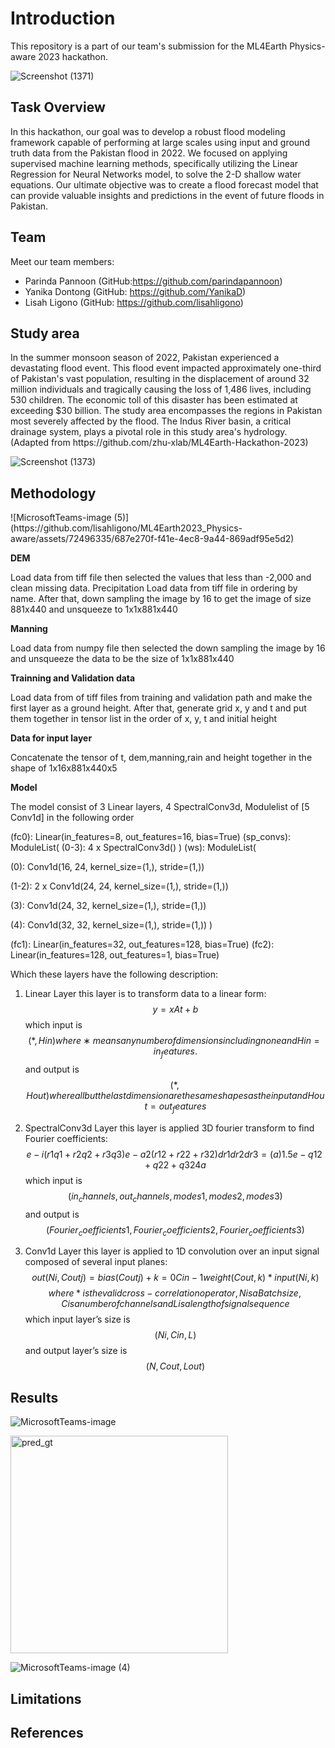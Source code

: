 # Introduction
This repository is a part of our team's submission for the ML4Earth Physics-aware 2023 hackathon.

![Screenshot (1371)](https://github.com/lisahligono/ML4Earth2023_Physics-aware/assets/72496335/1498bcb5-ab11-4bfe-a924-45462363b670)


## Task Overview

In this hackathon, our goal was to develop a robust flood modeling framework capable of performing at large scales using input and ground truth data from the Pakistan flood in 2022. We focused on applying supervised machine learning methods, specifically utilizing the Linear Regression for Neural Networks model, to solve the 2-D shallow water equations. Our ultimate objective was to create a flood forecast model that can provide valuable insights and predictions in the event of future floods in Pakistan.

## Team

Meet our team members:

- Parinda Pannoon (GitHub:https://github.com/parindapannoon)
- Yanika Dontong (GitHub: https://github.com/YanikaD)
- Lisah Ligono (GitHub: https://github.com/lisahligono)

<h2>Study area</h2>
In the summer monsoon season of 2022, Pakistan experienced a devastating flood event. This flood event impacted approximately one-third of Pakistan's vast population, resulting in the displacement of around 32 million individuals and tragically causing the loss of 1,486 lives, including 530 children. The economic toll of this disaster has been estimated at exceeding $30 billion. The study area encompasses the regions in Pakistan most severely affected by the flood. The Indus River basin, a critical drainage system, plays a pivotal role in this study area's hydrology. (Adapted from https://github.com/zhu-xlab/ML4Earth-Hackathon-2023)

![Screenshot (1373)](https://github.com/lisahligono/ML4Earth2023_Physics-aware/assets/72496335/4e26d4ec-064e-4e91-a788-1f9b1b0c764e)


<h2>Methodology</h2>
![MicrosoftTeams-image (5)](https://github.com/lisahligono/ML4Earth2023_Physics-aware/assets/72496335/687e270f-f41e-4ec8-9a44-869adf95e5d2)


**DEM**

Load data from tiff file then selected the values that less than -2,000 and clean missing data.
Precipitation
Load data from tiff file in ordering by name. After that, down sampling the image by 16 to get the image of size 881x440 and unsqueeze to 1x1x881x440

**Manning**

Load data from numpy file then selected the down sampling the image by 16 and unsqueeze the data to be the size of 1x1x881x440

**Trainning and Validation data**

Load data from of tiff files from training and validation path and make the first layer as a ground height. After that, generate grid x, y and t and put them together in tensor list in the order of x, y, t and initial height

**Data for input layer**

Concatenate the tensor of t, dem,manning,rain and height together in the shape of 1x16x881x440x5 


**Model**

The model consist of 3 Linear layers, 4 SpectralConv3d, Modulelist of [5 Conv1d] in the following order

(fc0): Linear(in_features=8, out_features=16, bias=True) 
(sp_convs): ModuleList( (0-3): 4 x SpectralConv3d() ) 
(ws): ModuleList( 

(0): Conv1d(16, 24, kernel_size=(1,), stride=(1,)) 

(1-2): 2 x Conv1d(24, 24, kernel_size=(1,), stride=(1,)) 

(3): Conv1d(24, 32, kernel_size=(1,), stride=(1,)) 

(4): Conv1d(32, 32, kernel_size=(1,), stride=(1,)) ) 

(fc1): Linear(in_features=32, out_features=128, bias=True) 
(fc2): Linear(in_features=128, out_features=1, bias=True)

Which these layers have the following description:
1.	Linear Layer
this layer is to transform data to a linear form: $$ y=xAt+b $$
which input is 
$$ (*,Hin) where  ∗ means any number of dimensions including none and Hin=in_features. $$
and output is
$$ (*,Hout) where  all but the last dimension are the same shapes as the input and Hout=out_features$$
2.	SpectralConv3d Layer
	this layer is applied 3D fourier transform to find Fourier coefficients:
$$ e-i(r1q1+r2q2+r3q3)e-a2(r12+r22+r32)dr1dr2dr3= (a)1.5e-q12+q22+q324a$$
which input is $$(in_channels, out_channels, modes1, modes2, modes3)$$
and output is  
 $$(Fourier_coefficients1,Fourier_coefficients2,Fourier_coefficients3)$$


3.	Conv1d Layer
	this layer is applied to 1D convolution over an input signal composed of several input planes:$$ out(Ni ,Coutj) = bias(Coutj) + k=0Cin-1weight(Cout ,k)*input(Ni ,k) $$
$$where * is the valid cross-correlation operator, N is a Batch size, C is a number of channels and
L is a length of signal sequence$$
which input layer’s size is $$(Ni,Cin,L)$$
and output layer’s size is $$(N,Cout ,Lout)$$




<h2>Results</h2>

![MicrosoftTeams-image](https://github.com/lisahligono/ML4Earth2023_Physics-aware/assets/72496335/2b9c110e-51cd-415d-b41b-49b3bed3cfad)

<img width="348" alt="pred_gt" src="https://github.com/lisahligono/ML4Earth2023_Physics-aware/assets/72496335/d846960c-8103-4650-894f-b34c1f8221d8">


![MicrosoftTeams-image (4)](https://github.com/lisahligono/ML4Earth2023_Physics-aware/assets/72496335/04dc5d07-b03f-4ff5-92fd-649b06809fa6)



<h2>Limitations</h2>

<h2>References</h2>
